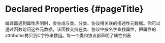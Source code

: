# Declared Properties {#pageTitle}

编译器遇到属性声明时，会生成与类、分类、协议相关联的描述性元数据。你可以通过函数访问这些元数据，该函数支持在类、协议中按名字查找属性，把属性的attributes拷贝到C字符串数组。每一个类和协议都声明了属性列表

